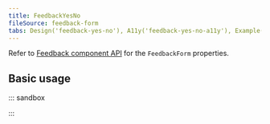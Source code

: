 ```yaml
---
title: FeedbackYesNo
fileSource: feedback-form
tabs: Design('feedback-yes-no'), A11y('feedback-yes-no-a11y'), Example('feedback-yes-no-code')
---
```


Refer to [Feedback component API](/components/feedback-form/feedback-form-api) for the `FeedbackForm` properties.

## Basic usage

::: sandbox

<script lang="tsx">
  export Demo from 'stories/patterns/ux-patterns/feedback-yes-no/examples/docs/feedback-yes-no-example.tsx';
</script>

:::
